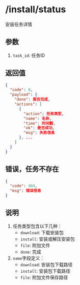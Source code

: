 # /install/status

安装任务详情

## 参数

1. `task_id`: 任务ID

## 返回值

```json
{
  "code": 0,
  "payload": {
    "done": 是否完成,
    "actions": [
      {
        "action": 任务类型,
        "name": 名称,
        "time": 时间戳,
        "ok": 是否成功,
        "msg": 失败信息
      }, ...
    ]
  }
}
```

## 错误，任务不存在

```json
{
  "code": 404,
  "msg": 错误信息
}
```

## 说明

1. 任务类型包含以下几种：
   - `download`: 下载安装包
   - `install`: 安装或解压安装包
   - `file`: 附加文件
   - `done`: 完成
2. `name`字段定义：
   - `download`: 安装包下载路径
   - `install`: 安装包下载路径
   - `file`: 附加文件保存路径
